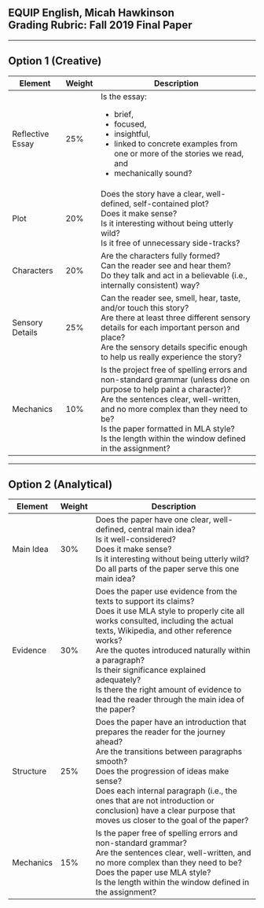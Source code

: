 EQUIP English, Micah Hawkinson<br>Grading Rubric: Fall 2019 Final Paper
---
---
Option 1 (Creative)
---

| Element |	Weight |	Description |
| --- | --- | --- |
| Reflective Essay | 25% | Is the essay: <ul> <li>brief, <li>focused, <li>insightful, <li>linked to concrete examples from one or more of the stories we read, and <li> mechanically sound? |
| Plot |	20%	| Does the story have a clear, well-defined, self-contained plot? <br>Does it make sense? <br> Is it interesting without being utterly wild? <br> Is it free of unnecessary side-tracks? |
| Characters | 20% | Are the characters fully formed? <br> Can the reader see and hear them? <br> Do they talk and act in a believable (i.e., internally consistent) way? |
| Sensory Details | 25% | Can the reader see, smell, hear, taste, and/or touch this story? <br> Are there at least three different sensory details for each important person and place? <br> Are the sensory details specific enough to help us really experience the story? |
| Mechanics | 10% | Is the project free of spelling errors and non-standard grammar (unless done on purpose to help paint a character)? <br> Are the sentences clear, well-written, and no more complex than they need to be? <br> Is the paper formatted in MLA style? <br> Is the length within the window defined in the assignment? |

---
Option 2 (Analytical)
---

| Element |	Weight |	Description |
| --- | --- | --- |
| Main Idea |	30%	| Does the paper have one clear, well-defined, central main idea?<br>Is it well-considered? <br>Does it make sense? <br> Is it interesting without being utterly wild? <br> Do all parts of the paper serve this one main idea? |
| Evidence | 30% | Does the paper use evidence from the texts to support its claims? <br> Does it use MLA style to properly cite all works consulted, including the actual texts, Wikipedia, and other reference works?<br> Are the quotes introduced naturally within a paragraph? <br>Is their significance explained adequately? <br> Is there the right amount of evidence to lead the reader through the main idea of the paper?|
|Structure | 25% | Does the paper have an introduction that prepares the reader for the journey ahead? <br> Are the transitions between paragraphs smooth? <br> Does the progression of ideas make sense? <br> Does each internal paragraph (i.e., the ones that are not introduction or conclusion) have a clear purpose that moves us closer to the goal of the paper? |
| Mechanics | 15% | Is the paper free of spelling errors and non-standard grammar? <br> Are the sentences clear, well-written, and no more complex than they need to be? <br> Does the paper use MLA style? <br> Is the length within the window defined in the assignment? |
